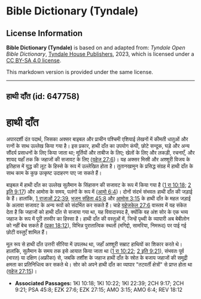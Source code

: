 # Bible Dictionary (Tyndale)

## License Information

**Bible Dictionary (Tyndale)** is based on and adapted from: _Tyndale Open Bible Dictionary_, [Tyndale House Publishers](https://tyndaleopenresources.com/), 2023, which is licensed under a [CC BY-SA 4.0 license](https://creativecommons.org/licenses/by-sa/4.0/legalcode.en).

This markdown version is provided under the same license.



--------------------------------

## हाथी दाँत (id: 647758)

हाथी दाँत
=========

अपारदर्शी दंत पदार्थ, जिसका अक्सर बाइबल और प्राचीन पश्चिमी एशियाई लेखनों में कीमती धातुओं और रत्नों के साथ उल्लेख किया गया है। इस प्रकार, हाथी दाँत का उपयोग कंघी, छोटे सन्दूक, घड़े और अन्य सौंदर्य प्रसाधनों के लिए किया जाता था; मूर्तियों और ताबीज के लिए; खेलों के लिए और लकड़ी, रचनाएँ, और शायद यहाँ तक कि जहाजों की सजावट के लिए ([यहेज 27:6](https://ref.ly/Ezek27:6))। यह अक्सर मिस्री और अश्शूरी विजय के इतिहास में युद्ध की लूट के हिस्से के रूप में उल्लेखित होता है। तुतानखामुन के प्रसिद्ध संग्रह में हाथी दाँत के साथ काम के कुछ उत्कृष्ट उदाहरण पाए जा सकते हैं।

बाइबल में हाथी दाँत का उल्लेख सुलैमान के सिंहासन की सजावट के रूप में किया गया है ([1 रा 10:18](https://ref.ly/1Kgs10:18); [2 इति 9:17](https://ref.ly/2Chr9:17)) और आमोस के समय, पलंगों के रूप में ([आमो 6:4](https://ref.ly/Amos6:4))। दोनों संदर्भ संभवतः हाथी दाँत की जड़ाई के हैं। हालांकि, [1 राजाओं 22:39](https://ref.ly/1Kgs22:39), [भजन संहिता 45:8](https://ref.ly/Ps45:8) और [आमोस 3:15](https://ref.ly/Amos3:15) के हाथी दाँत के महल जड़ाई के अलावा सजावट के अन्य रूपों को संदर्भित कर सकते हैं। चाहे [यहेजकेल 27:6](https://ref.ly/Ezek27:6) वास्तव में यह संकेत देता है कि जहाजों को हाथी दाँत से सजाया गया था, यह विवादास्पद है, क्योंकि वह अंश सोर के एक भव्य जहाज के रूप में पूरी तस्वीर का हिस्सा है। हाथी दाँत की वस्तुओं में, जिन्हें पृथ्वी के व्यापारी अब बेबीलोन को नहीं बेच सकते हैं ([प्रका 18:12](https://ref.ly/Rev18:12)), विभिन्न पुरातात्विक स्थलों (मगिद्दो, सामरिया, निमरूद) पर पाई गई छोटी वस्तुएँ शामिल हैं।

मूल रूप से हाथी दाँत उत्तरी सीरिया में उपलब्ध था, जहाँ अश्शूरी सम्राट हाथियों का शिकार करते थे। हालांकि, सुलैमान के समय तक इसे आयात किया जाता था ([1 रा 10:22](https://ref.ly/1Kgs10:22); [2 इति 9:21](https://ref.ly/2Chr9:21)), संभवतः पूर्व (भारत) या दक्षिण (अफ्रीका) से, जबकि तर्शीश के जहाज हाथी दाँत के स्रोत के बजाय जहाजों की समुद्री क्षमता का प्रतिनिधित्व कर सकते थे। सोर को अपने हाथी दाँत का व्यापार "तटवर्ती क्षेत्रों" से प्राप्त होता था ([यहेज 27:15](https://ref.ly/Ezek27:15))।

* **Associated Passages:** 1KI 10:18; 1KI 10:22; 1KI 22:39; 2CH 9:17; 2CH 9:21; PSA 45:8; EZK 27:6; EZK 27:15; AMO 3:15; AMO 6:4; REV 18:12

